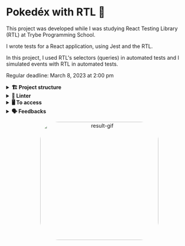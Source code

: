 # Pokedéx with RTL 🐙

This project was developed while I was studying React Testing Library (RTL) at Trybe Programming School.

I wrote tests for a React application, using Jest and the RTL.

In this project, I used RTL's selectors (queries) in automated tests and I simulated events with RTL in automated tests.

Regular deadline: March 8, 2023 at 2:00 pm

<details>
  <summary><strong>🏗 Project structure</strong></summary><br />

📁 In the `tests` folder:

The files created by me:
`App.test.js`
`About.test.js`
`FavoritePokemon.test.js`
`NotFound.test.js`
`Pokedex.test.js`
`Pokemon.test.js`
`PokemonDetails.test.js`

</details>

<details>
  <summary><strong>🔎 Linter</strong></summary><br />

### ESLint e Stylelint

To ensure code quality, the `ESLint` and `Stylelint` linters were used in this project.

ESLint is a tool for identifying and reporting patterns found in ECMAScript/JavaScript code. In many ways it is similar to JSLint and JSHint with a few exceptions:

* ESLint uses Espree for JavaScript parsing.
* ESLint uses an AST to evaluate patterns in code.
* ESLint is completely 'pluggable', each of the rules is a plugin and you can add […]

To run them locally, run the commands below:
`npm run lint`
`npm run lint:styles`

</details>

<details>
  <summary><strong>🖥️ To access</strong></summary><br />

1 - Clone the repository:
`git clone git@github.com:VicSales28/project-pokedex-with-RLT.git`

2 - Enter the repository folder you just cloned.

You must be using node version 16 (or higher).

To check your version, use the command:
`nvm --version`

3 - With the required version, install the dependencies:
`npm install`

4 - To view the application, use the command:
`npm start`

5 - You can run all unit tests locally to verify the proposed solution with the command below:
`npm test`

6 - An automated evaluator tests my tests. There is a folder called `./stryker` with several `filename.conf.json` files. Each of these files is this evaluator's configuration for a test file created. To test it individually, run the command below:
`npx stryker run ./stryker/filename.conf.json`

</details>

<details>
  <summary><strong>🗣 Feedbacks</strong></summary><br />
  
_Give me feedbacks, I'm open to new ideas_ 😉

</details>

<p align="center">
  <img
    src=""
    alt="result-gif" height="320" style="border-radius:50px;">
</p>
